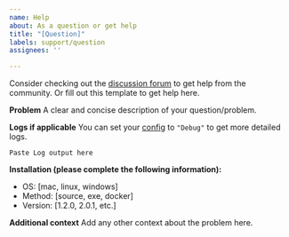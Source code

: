 ```yaml
---
name: Help
about: As a question or get help
title: "[Question]"
labels: support/question
assignees: ''

---
```


Consider checking out the [discussion forum](https://github.com/philosowaffle/peloton-to-garmin/discussions) to get help from the community.  Or fill out this template to get help here.

**Problem**
A clear and concise description of your question/problem.

**Logs if applicable**
You can set your [config](https://github.com/philosowaffle/peloton-to-garmin/blob/master/configuration.example.json#L50) to `"Debug"` to get more detailed logs.
```
Paste Log output here
```

**Installation (please complete the following information):**
 - OS: [mac, linux, windows]
 - Method: [source, exe, docker]
 - Version: [1.2.0, 2.0.1, etc.]

**Additional context**
Add any other context about the problem here.
